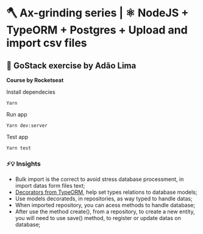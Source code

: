 # 🪓 Ax-grinding series  | ⚛️ NodeJS + TypeORM + Postgres +  Upload and import csv files

## 🚀 GoStack exercise by Adão Lima

__Course by Rocketseat__

Install dependecies

```shell
Yarn
```

Run app

```shell
Yarn dev:server
```

Test app

```shell
Yarn test
```

### ⚡️💡 Insights

- Bulk import is the correct to avoid stress database processment, in import datas form files text;
- [Decorators from TypeORM](https://github.com/typeorm/typeorm/blob/master/docs/decorator-reference.md), help set types relations to database models;
- Use models decorateds, in repositories, as way typed to handle datas;
- When imported repository, you can acess methods to handle database;
- After use the method create(), from a repository, to create a new entity, you will need to use save() method, to register or update datas on database;



